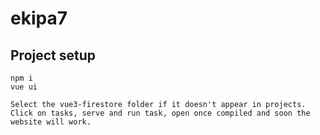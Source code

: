 # ekipa7

## Project setup
```
npm i
vue ui
```


```
Select the vue3-firestore folder if it doesn't appear in projects. Click on tasks, serve and run task, open once compiled and soon the website will work.
```
